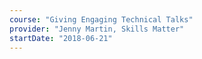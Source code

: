 ```yaml
---
course: "Giving Engaging Technical Talks"
provider: "Jenny Martin, Skills Matter"
startDate: "2018-06-21"
---
```

